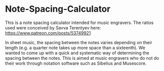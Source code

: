# Note-Spacing-Calculator

This is a note spacing calculator intended for music engravers. The ratios used were conceived by Savva Terentyev here: https://www.patreon.com/posts/53749921

In sheet music, the spacing between the notes varies depending on their length (e.g. a quarter note takes up more space than a sixteenth). We wanted to come up with a quick and systematic way of determining the spacing between the notes. This is aimed at music engravers who do not do their work through notation software such as Sibelius and Musescore.
